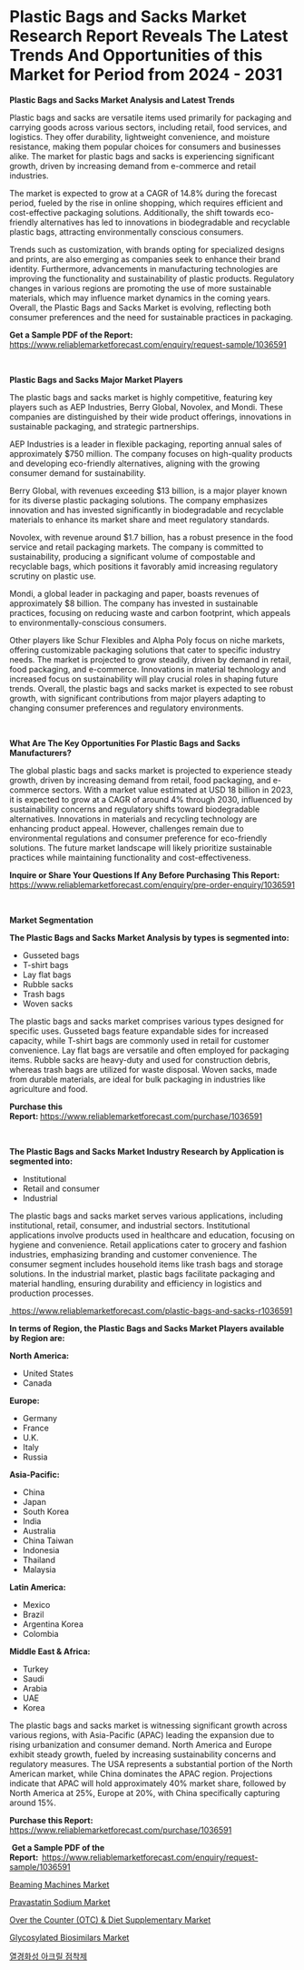 <p><h1>Plastic Bags and Sacks Market Research Report Reveals The Latest Trends And Opportunities of this Market for Period from 2024 - 2031</h1></p><p><strong>Plastic Bags and Sacks Market Analysis and Latest Trends</strong></p>
<p><p>Plastic bags and sacks are versatile items used primarily for packaging and carrying goods across various sectors, including retail, food services, and logistics. They offer durability, lightweight convenience, and moisture resistance, making them popular choices for consumers and businesses alike. The market for plastic bags and sacks is experiencing significant growth, driven by increasing demand from e-commerce and retail industries. </p><p>The market is expected to grow at a CAGR of 14.8% during the forecast period, fueled by the rise in online shopping, which requires efficient and cost-effective packaging solutions. Additionally, the shift towards eco-friendly alternatives has led to innovations in biodegradable and recyclable plastic bags, attracting environmentally conscious consumers. </p><p>Trends such as customization, with brands opting for specialized designs and prints, are also emerging as companies seek to enhance their brand identity. Furthermore, advancements in manufacturing technologies are improving the functionality and sustainability of plastic products. Regulatory changes in various regions are promoting the use of more sustainable materials, which may influence market dynamics in the coming years. Overall, the Plastic Bags and Sacks Market is evolving, reflecting both consumer preferences and the need for sustainable practices in packaging.</p></p>
<p><strong>Get a Sample PDF of the Report:&nbsp;</strong> <a href="https://www.reliablemarketforecast.com/enquiry/request-sample/1036591">https://www.reliablemarketforecast.com/enquiry/request-sample/1036591</a></p>
<p>&nbsp;</p>
<p><strong>Plastic Bags and Sacks Major Market Players</strong></p>
<p><p>The plastic bags and sacks market is highly competitive, featuring key players such as AEP Industries, Berry Global, Novolex, and Mondi. These companies are distinguished by their wide product offerings, innovations in sustainable packaging, and strategic partnerships.</p><p>AEP Industries is a leader in flexible packaging, reporting annual sales of approximately $750 million. The company focuses on high-quality products and developing eco-friendly alternatives, aligning with the growing consumer demand for sustainability.</p><p>Berry Global, with revenues exceeding $13 billion, is a major player known for its diverse plastic packaging solutions. The company emphasizes innovation and has invested significantly in biodegradable and recyclable materials to enhance its market share and meet regulatory standards.</p><p>Novolex, with revenue around $1.7 billion, has a robust presence in the food service and retail packaging markets. The company is committed to sustainability, producing a significant volume of compostable and recyclable bags, which positions it favorably amid increasing regulatory scrutiny on plastic use.</p><p>Mondi, a global leader in packaging and paper, boasts revenues of approximately $8 billion. The company has invested in sustainable practices, focusing on reducing waste and carbon footprint, which appeals to environmentally-conscious consumers.</p><p>Other players like Schur Flexibles and Alpha Poly focus on niche markets, offering customizable packaging solutions that cater to specific industry needs. The market is projected to grow steadily, driven by demand in retail, food packaging, and e-commerce. Innovations in material technology and increased focus on sustainability will play crucial roles in shaping future trends. Overall, the plastic bags and sacks market is expected to see robust growth, with significant contributions from major players adapting to changing consumer preferences and regulatory environments.</p></p>
<p>&nbsp;</p>
<p><strong>What Are The Key Opportunities For Plastic Bags and Sacks Manufacturers?</strong></p>
<p><p>The global plastic bags and sacks market is projected to experience steady growth, driven by increasing demand from retail, food packaging, and e-commerce sectors. With a market value estimated at USD 18 billion in 2023, it is expected to grow at a CAGR of around 4% through 2030, influenced by sustainability concerns and regulatory shifts toward biodegradable alternatives. Innovations in materials and recycling technology are enhancing product appeal. However, challenges remain due to environmental regulations and consumer preference for eco-friendly solutions. The future market landscape will likely prioritize sustainable practices while maintaining functionality and cost-effectiveness.</p></p>
<p><strong>Inquire or Share Your Questions If Any Before Purchasing This Report:</strong> <a href="https://www.reliablemarketforecast.com/enquiry/pre-order-enquiry/1036591">https://www.reliablemarketforecast.com/enquiry/pre-order-enquiry/1036591</a></p>
<p>&nbsp;</p>
<p><strong>Market Segmentation</strong></p>
<p><strong>The Plastic Bags and Sacks Market Analysis by types is segmented into:</strong></p>
<p><ul><li>Gusseted bags</li><li>T-shirt bags</li><li>Lay flat bags</li><li>Rubble sacks</li><li>Trash bags</li><li>Woven sacks</li></ul></p>
<p><p>The plastic bags and sacks market comprises various types designed for specific uses. Gusseted bags feature expandable sides for increased capacity, while T-shirt bags are commonly used in retail for customer convenience. Lay flat bags are versatile and often employed for packaging items. Rubble sacks are heavy-duty and used for construction debris, whereas trash bags are utilized for waste disposal. Woven sacks, made from durable materials, are ideal for bulk packaging in industries like agriculture and food.</p></p>
<p><strong>Purchase this Report:&nbsp;</strong><a href="https://www.reliablemarketforecast.com/purchase/1036591">https://www.reliablemarketforecast.com/purchase/1036591</a></p>
<p>&nbsp;</p>
<p><strong>The Plastic Bags and Sacks Market Industry Research by Application is segmented into:</strong></p>
<p><ul><li>Institutional</li><li>Retail and consumer</li><li>Industrial</li></ul></p>
<p><p>The plastic bags and sacks market serves various applications, including institutional, retail, consumer, and industrial sectors. Institutional applications involve products used in healthcare and education, focusing on hygiene and convenience. Retail applications cater to grocery and fashion industries, emphasizing branding and customer convenience. The consumer segment includes household items like trash bags and storage solutions. In the industrial market, plastic bags facilitate packaging and material handling, ensuring durability and efficiency in logistics and production processes.</p></p>
<p><a href="https://www.reliablemarketforecast.com/plastic-bags-and-sacks-r1036591">&nbsp;https://www.reliablemarketforecast.com/plastic-bags-and-sacks-r1036591</a></p>
<p><strong>In terms of Region, the Plastic Bags and Sacks Market Players available by Region are:</strong></p>
<p>
    <p> <strong> North America: </strong>
        <ul>
            <li>United States</li>
            <li>Canada</li>
        </ul>
        </p> 
    <p> <strong> Europe: </strong>
        <ul>
            <li>Germany</li>
            <li>France</li>
            <li>U.K.</li>
            <li>Italy</li>
            <li>Russia</li>
        </ul>
        </p> 
    <p> <strong> Asia-Pacific: </strong>
        <ul>
            <li>China</li>
            <li>Japan</li>
            <li>South Korea</li>
            <li>India</li>
            <li>Australia</li>
            <li>China Taiwan</li>
            <li>Indonesia</li>
            <li>Thailand</li>
            <li>Malaysia</li>
        </ul>
        </p> 
    <p> <strong> Latin America: </strong>
        <ul>
            <li>Mexico</li>
            <li>Brazil</li>
            <li>Argentina Korea</li>
            <li>Colombia</li>
        </ul>
        </p> 
    <p> <strong> Middle East & Africa: </strong>
        <ul>
            <li>Turkey</li>
            <li>Saudi</li>
            <li>Arabia</li>
            <li>UAE</li>
            <li>Korea</li>
        </ul>
    </p>
    </p>
<p><p>The plastic bags and sacks market is witnessing significant growth across various regions, with Asia-Pacific (APAC) leading the expansion due to rising urbanization and consumer demand. North America and Europe exhibit steady growth, fueled by increasing sustainability concerns and regulatory measures. The USA represents a substantial portion of the North American market, while China dominates the APAC region. Projections indicate that APAC will hold approximately 40% market share, followed by North America at 25%, Europe at 20%, with China specifically capturing around 15%.</p></p>
<p><strong>Purchase this Report: </strong><a href="https://www.reliablemarketforecast.com/purchase/1036591">https://www.reliablemarketforecast.com/purchase/1036591</a></p>
<p>&nbsp;<strong>Get a Sample PDF of the Report:&nbsp;&nbsp;</strong><a href="https://www.reliablemarketforecast.com/enquiry/request-sample/1036591">https://www.reliablemarketforecast.com/enquiry/request-sample/1036591</a></p>
<p><strong></strong></p>
<p><p><a href="https://www.linkedin.com/pulse/beaming-machines-market-outlook-forecast-from-2024-2031-trial-blaze-4glrc?trackingId=uO9oa7wIQTWVBB0JSC8OdQ%3D%3D">Beaming Machines Market</a></p><p><a href="https://issuu.com/reportprime-2/docs/pravastatin-sodium-market-size-2030_8a3e26a9fa4dd9">Pravastatin Sodium Market</a></p><p><a href="https://github.com/dringals/Market-Research-Report-List-6/blob/main/over-the-counter-otc-diet-supplementary-market.md">Over the Counter (OTC) & Diet Supplementary Market</a></p><p><a href="https://medium.com/@dianamurphy1981/the-global-glycosylated-biosimilars-market-is-at-the-forefront-of-innovation-driving-rapid-79393b6936b0">Glycosylated Biosimilars Market</a></p><p><a href="https://medium.com/@deangaylotyrd8909867/thermosetting-acrylic-adhesive-market-%EC%9D%98-%EA%B8%80%EB%A1%9C%EB%B2%8C-%EC%8B%9C%EC%9E%A5-%EA%B0%9C%EC%9A%94%EB%8A%94-%EC%A0%84-%EC%84%B8%EA%B3%84-%EB%B0%8F-%EC%A3%BC%EC%9A%94-%EC%8B%9C%EC%9E%A5%EC%9D%98-%EC%82%B0%EC%97%85%EC%97%90-%EC%98%81%ED%96%A5%EC%9D%84-%EB%AF%B8%EC%B9%98%EB%8A%94-%EC%A3%BC%EC%9A%94-%ED%8A%B8%EB%A0%8C%EB%93%9C%EC%97%90-%EB%8C%80%ED%95%9C-%EB%8F%85%ED%8A%B9%ED%95%9C-%EA%B4%80%EC%A0%90%EC%9D%84-f133915a1c1c">열경화성 아크릴 점착제</a></p></p>